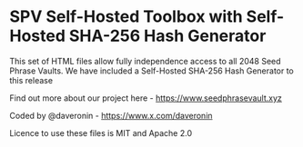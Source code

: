 # SPV Self-Hosted Toolbox with Self-Hosted SHA-256 Hash Generator 

This set of HTML files allow fully independence access to all 2048 Seed Phrase Vaults. We have included a Self-Hosted SHA-256 Hash Generator to this release

Find out more about our project here - https://www.seedphrasevault.xyz

Coded by @daveronin - https://www.x.com/daveronin

Licence to use these files is MIT and Apache 2.0
